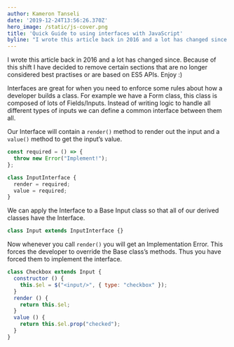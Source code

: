 ```yaml
---
author: Kameron Tanseli
date: '2019-12-24T13:56:26.370Z'
hero_image: /static/js-cover.png
title: 'Quick Guide to using interfaces with JavaScript'
byline: "I wrote this article back in 2016 and a lot has changed since. Because of this shift I have decided to remove certain sections that are no longer considered best practises or are based on ES5 APIs. Enjoy :)"
---
```


I wrote this article back in 2016 and a lot has changed since. Because of this shift I have decided to remove certain sections that are no longer considered best practises or are based on ES5 APIs. Enjoy :)

Interfaces are great for when you need to enforce some rules about how a developer builds a class. For example we have a Form class, this class is composed of lots of Fields/Inputs. Instead of writing logic to handle all different types of inputs we can define a common interface between them all.

Our Interface will contain a `render()` method to render out the input and a `value()` method to get the input’s value.

```javascript
const required = () => {
  throw new Error("Implement!");
};

class InputInterface {
  render = required;
  value = required;
}
```

We can apply the Interface to a Base Input class so that all of our derived classes have the Interface.

```javascript
class Input extends InputInterface {}
```

Now whenever you call `render()` you will get an Implementation Error. This forces the developer to override the Base class’s methods. Thus you have forced them to implement the interface.

```javascript
class Checkbox extends Input {
  constructor () {
    this.$el = $("<input/>", { type: "checkbox" }); 
  }
  render () {
    return this.$el;
  }
  value () {
    return this.$el.prop("checked");
  }
}
```